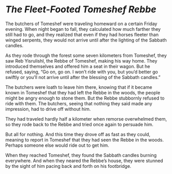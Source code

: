 # ***The Fleet-Footed Tomeshef Rebbe***



The butchers of Tomeshef were traveling homeward on a certain Friday evening. When night began to fall, they calculated how much farther they still had to go, and they realized that even if they had horses fleeter than winged serpents, they would not arrive until after the lighting of the Sabbath candles.

As they rode through the forest some seven kilometers from Tomeshef, they saw Reb Yisrulishl, the Rebbe of Tomeshef, making his way home. They introduced themselves and offered him a seat in their wagon. But he refused, saying, “Go on, go on. I won’t ride with you, but you’d better go swiftly or you’ll not arrive until after the blessing of the Sabbath candles.”

The butchers were loath to leave him there, knowing that if it became known in Tomeshef that they had left the Rebbe in the woods, the people might be angry enough to stone them. But the Rebbe stubbornly refused to ride with them. The butchers, seeing that nothing they said made any impression, had to drive off without him.

They had traveled hardly half a kilometer when remorse overwhelmed them, so they rode back to the Rebbe and tried once again to persuade him.

But all for nothing. And this time they drove off as fast as they could, meaning to report in Tomeshef that they had seen the Rebbe in the woods. Perhaps someone else would ride out to get him.

When they reached Tomeshef, they found the Sabbath candles burning everywhere. And when they neared the Rebbe’s house, they were stunned by the sight of him pacing back and forth on his footbridge.
